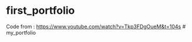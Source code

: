 # first_portfolio

Code from : https://www.youtube.com/watch?v=Tkp3FDgOueM&t=104s
#   m y _ p o r t f o l i o  
 